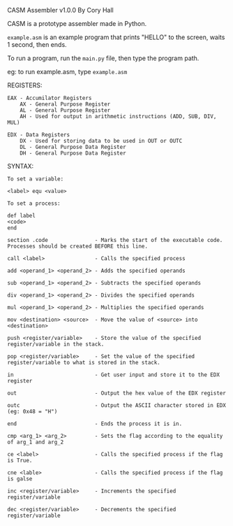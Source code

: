 CASM Assembler v1.0.0 By Cory Hall

CASM is a prototype assembler made in Python.

`example.asm` is an example program that prints "HELLO" to the screen, waits 1 second, then ends.

To run a program, run the `main.py` file, then type the program path.

eg: to run example.asm, type `example.asm`

REGISTERS:
    
    EAX - Accumilator Registers
        AX - General Purpose Register
        AL - General Purpose Register
        AH - Used for output in arithmetic instructions (ADD, SUB, DIV, MUL)

    EDX - Data Registers
        DX - Used for storing data to be used in OUT or OUTC
        DL - General Purpose Data Register
        DH - General Purpose Data Register

SYNTAX:
    
    To set a variable:

    <label> equ <value>

    To set a process: 
    
    def label
    <code>
    end

    section .code               - Marks the start of the executable code. Processes should be created BEFORE this line.
    
    call <label>                - Calls the specified process

    add <operand_1> <operand_2> - Adds the specified operands

    sub <operand_1> <operand_2> - Subtracts the specified operands

    div <operand_1> <operand_2> - Divides the specified operands

    mul <operand_1> <operand_2> - Multiplies the specified operands

    mov <destination> <source>  - Move the value of <source> into <destination>

    push <register/variable>    - Store the value of the specified register/variable in the stack.

    pop <register/variable>     - Set the value of the specified register/variable to what is stored in the stack.

    in                          - Get user input and store it to the EDX register

    out                         - Output the hex value of the EDX register

    outc                        - Output the ASCII character stored in EDX (eg: 0x48 = "H")

    end                         - Ends the process it is in.
    
    cmp <arg_1> <arg_2>         - Sets the flag according to the equality of arg_1 and arg_2
    
    ce <label>                  - Calls the specified process if the flag is True.
    
    cne <lable>                 - Calls the specified process if the flag is galse
    
    inc <register/variable>     - Increments the specified register/variable
    
    dec <register/variable>     - Decrements the specified register/variable
